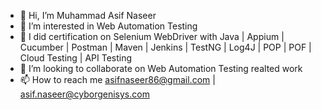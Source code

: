 - 👋 Hi, I’m Muhammad Asif Naseer
- 👀 I’m interested in Web Automation Testing
- 🌱 I did certification on Selenium WebDriver with Java | Appium | Cucumber | Postman | Maven | Jenkins | TestNG | Log4J | POP | POF | Cloud Testing | API Testing
- 💞️ I’m looking to collaborate on  Web Automation Testing realted work
- 📫 How to reach me asifnaseer86@gmail.com | asif.naseer@cyborgenisys.com

<!---
asifnaseer86/asifnaseer86 is a ✨ special ✨ repository because its `README.md` (this file) appears on your GitHub profile.
You can click the Preview link to take a look at your changes.
--->
